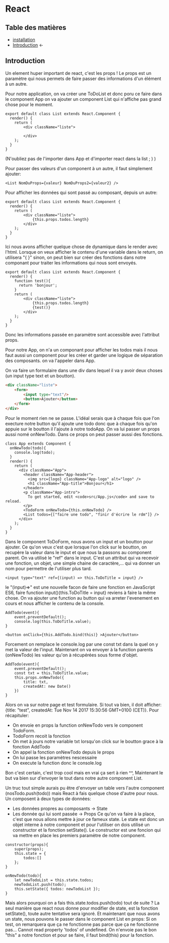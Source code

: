 # React

## Table des matières

- [installation](./Installation.md)   
- [Introduction](./introduction.md) ←


## Introduction

Un element huper important de react, c'est les props ! Le props est un paramètre qui nous permets de faire passer des informations d'un élément à un autre.

Pour notre application, on va créer une ToDoList et donc poru ce faire dans le component App on va ajouter un component List qui n'affiche pas grand chose pour le moment.

```JS
export default class List extends React.Component {
  render() {
    return (
        <div className="liste">

        </div>
    );
  }
}
```

(N'oubliez pas de l'importer dans App et d'importer react dans la list ; ) )

Pour passer des valeurs d'un component à un autre, il faut simplement ajouter:

```JS
<List NomDuProps={valeur} NomDuProps2={valeur2} />
```
Pour afficher les données qui sont passé au composant, depuis un autre:

```JS
export default class List extends React.Component {
  render() {
    return (
        <div className="liste">
            {this.props.todos.length}
        </div>
    );
  }
}
```

Ici nous avons afficher quelque chose de dynamique dans le render avec l'html. Lorsque on veux afficher le contenu d'une  variable dans le return, on utilisera "{  }" sinon, on peut bien sur créer des fonctions dans notre componant pour traiter les informations qui nous sont envoyés.

```JS
export default class List extends React.Component {
  render() {
    function test(){
      return 'bonjour';
    }
    return (
        <div className="liste">
            {this.props.todos.length}
            {test()}
        </div>
    );
  }
}
```

Donc les informations passée en paramètre sont accessible avec l'attribut props. 

Pour notre App, on n'a un componant pour afficher les todos mais il nous faut aussi un component pour les créer et garder une logique de séparation des composants. on va l'appeler <TodoForm /> dans App.

On va faire un formulaire dans une div dans lequel il va y avoir deux choses (un input type text et un boutton).

```HTML
<div className="liste">
    <form>
        <input type="text"/>
        <button>Ajouter</button>
    </form>
</div>
```

Pour le moment rien ne se passe. L'idéal serais que à chaque fois que l'on execture notre button qu'il ajoute une todo donc que à chaque fois qu'on appuie sur le boutton il l'ajoute à notre todoApp. On va lui passer un props aussi nomé onNewTodo. Dans ce props on peut passer aussi des fonctions.

```JS
class App extends Component {
  onNewTodo(todo){
    console.log(todo);
  }
  render() { 
    return (
      <div className="App">
        <header className="App-header">
          <img src={logo} className="App-logo" alt="logo" />
          <h1 className="App-title">Bonjour</h1>
        </header>
        <p className="App-intro">
          To get started, edit <code>src/App.js</code> and save to reload.
        </p>
        <TodoForm onNewTodo={this.onNewTodo} />
        <List todos={["faire une todo", "finir d'écrire le rdm"]} />
      </div>
    );
  }
}
```

Dans le component ToDoForm, nous avons un input et un boutton pour ajouter. Ce qu'on veux c'est que lorsque l'on click sur le boutton, on recupère la valeur dans le input et que nous la passons au component parent. On va utilisé le "ref" dans le input. C'est un attribut qui va recevoir une fonction, un objet, une simple chaine de caractère,...  qui va donner un nom pour permettre de l'utiliser plus tard.

```JS
<input type="text" ref={(input) => this.ToDoTitle = input} />
```

le "(input)=>" est une nouvelle facon de faire une fonction en JavaScript ES6, faire function input(){this.ToDoTitle = input} reviens à faire la même chose. On va ajouter une function au button qui va arreter l'evenement en cours et nous afficher le contenu de la console.

```JS
AddTodo(event){ 
    event.preventDefault();
    console.log(this.ToDoTitle.value);
}
```

```JS
<button onClick={this.AddTodo.bind(this)} >Ajouter</button>
```

Forcement on remplace le console.log par une const txt dans la quel on y met la valeur de l'input.
Maintenant on va envoyer à la function parents (onNewTodo) les valeur qu'on à récupérées sous forme d'objet.

```JS
AddTodo(event){
    event.preventDefault();
    const txt = this.ToDoTitle.value;
    this.props.onNewTodo({
        title: txt,
        createdAt: new Date()
    })
}
```

Alors on va sur notre page et test formulaire. Si tout va bien, il doit afficher: {title: "test", createdAt: Tue Nov 14 2017 15:30:56 GMT+0100 (CET)}.
Pour récapituler:
- On envoie en props la function onNewTodo vers le component TodoForm.
- TodoForm recoit la fonction
- On met à jours notre variable txt lorsqu'on click sur le boutton grace à la fonction AddTodo
- On appel la fonction onNewTodo depuis le props
- On lui passe les paramètres nescessaire
- On execute la function donc le console.log

Bon c'est certain, c'est trop cool mais en vrai ça sert à rien ^^, Maintenant le but va bien sur d'envoyer le tout dans notre autre component List.

Un truc tout simple aurais pu être d'envoyer un table vers l'autre component (nosTodo.push(todo)) mais React à fais quelque chose d'autre pour nous. Un composent à deux types de données:
- Les données propres au composants -> State
- Les donnée qui lui sont passée -> Props
Ce qu'on va faire à la place, c'est que nous allons mettre à jour ce fameux state.
Le state est donc un objet interne à notre component et pour l'utiliser on dois utilisé un constructor et la fonction setState(). Le constructor est une foncion qui va mettre en place les premiers paramètre de notre component.

```JS
constructor(props){
    super(props);
    this.state = {
        todos:[]
    };
}

onNewTodo(todo){
    let newTodoList = this.state.todos;
    newTodoList.push(todo);
    this.setState({ todos: newTodoList });
}
```
Mais alors pourquoi on a fais this.state.todos.push(todo) tout de suite ? La seul manière que react nous donne pour modifier de state, est la fonction setState(), toute autre tentative sera ignoré. Et maintenant que nous avons un state, nous pouvons le passer dans le component List en props: <List todos={this.state.todos} />
Si on test, on remarquera que ça ne fonctionne pas parce que ça ne fonctionne pas... Cannot read property 'todos' of undefined. On n'envoie pas le bon "this" a notre fonction et pour se faire, il faut bind(this) pour la fonction. 
